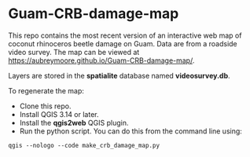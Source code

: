 # Guam-CRB-damage-map

This repo contains the most recent version of an interactive web map of coconut rhinoceros beetle damage on Guam.
Data are from a roadside video survey. The map can be viewed at https://aubreymoore.github.io/Guam-CRB-damage-map/.

Layers are stored in the **spatialite** database named **videosurvey.db**. 

To regenerate the map:

* Clone this repo.
* Install QGIS 3.14 or later.
* Install the **qgis2web** QGIS plugin.
* Run the python script. You can do this from the command line using:
```
qgis --nologo --code make_crb_damage_map.py
```
